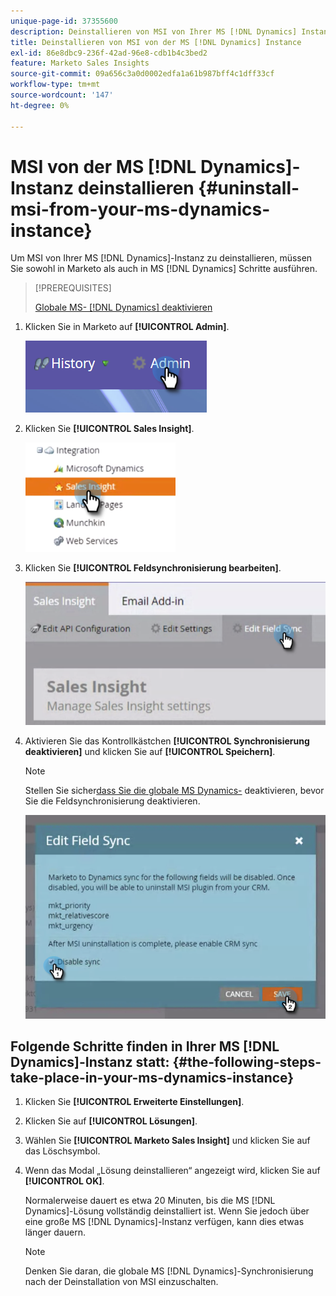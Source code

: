 ```yaml
---
unique-page-id: 37355600
description: Deinstallieren von MSI von Ihrer MS [!DNL Dynamics] Instance - Marketo Docs - Produktdokumentation
title: Deinstallieren von MSI von der MS [!DNL Dynamics] Instance
exl-id: 86e8dbc9-236f-42ad-96e8-cdb1b4c3bed2
feature: Marketo Sales Insights
source-git-commit: 09a656c3a0d0002edfa1a61b987bff4c1dff33cf
workflow-type: tm+mt
source-wordcount: '147'
ht-degree: 0%

---
```


# MSI von der MS [!DNL Dynamics]-Instanz deinstallieren {#uninstall-msi-from-your-ms-dynamics-instance}

Um MSI von Ihrer MS [!DNL Dynamics]-Instanz zu deinstallieren, müssen Sie sowohl in Marketo als auch in MS [!DNL Dynamics] Schritte ausführen.

>[!PREREQUISITES]
>
>[Globale MS- [!DNL Dynamics]  deaktivieren](/help/marketo/product-docs/marketo-sales-insight/msi-for-microsoft-dynamics/uninstalling/disable-global-ms-dynamics-sync.md)

1. Klicken Sie in Marketo auf **[!UICONTROL Admin]**.

   ![](assets/one-1.png)

1. Klicken Sie **[!UICONTROL Sales Insight]**.

   ![](assets/six.png)

1. Klicken Sie **[!UICONTROL Feldsynchronisierung bearbeiten]**.

   ![](assets/seven.png)

1. Aktivieren Sie das Kontrollkästchen **[!UICONTROL Synchronisierung deaktivieren]** und klicken Sie auf **[!UICONTROL Speichern]**.

   >[!NOTE]
   >
   >Stellen Sie sicher[&#x200B; dass Sie die globale MS Dynamics-](/help/marketo/product-docs/marketo-sales-insight/msi-for-microsoft-dynamics/uninstalling/disable-global-ms-dynamics-sync.md) deaktivieren, bevor Sie die Feldsynchronisierung deaktivieren.

   ![](assets/eight.png)

## Folgende Schritte finden in Ihrer MS [!DNL Dynamics]-Instanz statt: {#the-following-steps-take-place-in-your-ms-dynamics-instance}

1. Klicken Sie **[!UICONTROL Erweiterte Einstellungen]**.

1. Klicken Sie auf **[!UICONTROL Lösungen]**.

1. Wählen Sie **[!UICONTROL Marketo Sales Insight]** und klicken Sie auf das Löschsymbol.

1. Wenn das Modal „Lösung deinstallieren“ angezeigt wird, klicken Sie auf **[!UICONTROL OK]**.

   Normalerweise dauert es etwa 20 Minuten, bis die MS [!DNL Dynamics]-Lösung vollständig deinstalliert ist. Wenn Sie jedoch über eine große MS [!DNL Dynamics]-Instanz verfügen, kann dies etwas länger dauern.

   >[!NOTE]
   >
   >Denken Sie daran, die globale MS [!DNL Dynamics]-Synchronisierung nach der Deinstallation von MSI einzuschalten.
